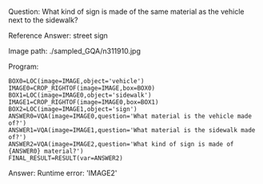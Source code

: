 Question: What kind of sign is made of the same material as the vehicle next to the sidewalk?

Reference Answer: street sign

Image path: ./sampled_GQA/n311910.jpg

Program:

```
BOX0=LOC(image=IMAGE,object='vehicle')
IMAGE0=CROP_RIGHTOF(image=IMAGE,box=BOX0)
BOX1=LOC(image=IMAGE0,object='sidewalk')
IMAGE1=CROP_RIGHTOF(image=IMAGE0,box=BOX1)
BOX2=LOC(image=IMAGE1,object='sign')
ANSWER0=VQA(image=IMAGE0,question='What material is the vehicle made of?')
ANSWER1=VQA(image=IMAGE1,question='What material is the sidewalk made of?')
ANSWER2=VQA(image=IMAGE2,question='What kind of sign is made of {ANSWER0} material?')
FINAL_RESULT=RESULT(var=ANSWER2)
```
Answer: Runtime error: 'IMAGE2'

